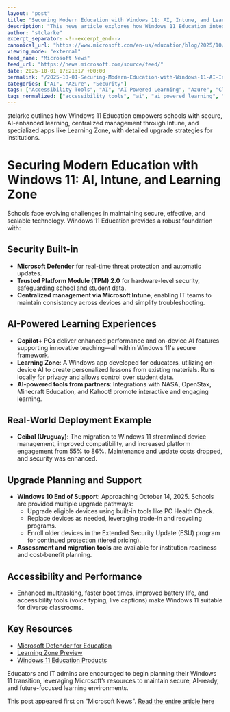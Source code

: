 ```yaml
---
layout: "post"
title: "Securing Modern Education with Windows 11: AI, Intune, and Learning Zone"
description: "This news article explores how Windows 11 Education integrates security, AI-powered features, and centralized device management to enable future-ready learning environments. It covers upgrade options, practical classroom enhancements, real-world school deployments, and how educators can leverage Microsoft platforms, including Intune and Learning Zone, for personalized instruction and streamlined operations."
author: "stclarke"
excerpt_separator: <!--excerpt_end-->
canonical_url: "https://www.microsoft.com/en-us/education/blog/2025/10/build-secure-future-ready-learning-experiences-with-windows-11/"
viewing_mode: "external"
feed_name: "Microsoft News"
feed_url: "https://news.microsoft.com/source/feed/"
date: 2025-10-01 17:21:17 +00:00
permalink: "/2025-10-01-Securing-Modern-Education-with-Windows-11-AI-Intune-and-Learning-Zone.html"
categories: ["AI", "Azure", "Security"]
tags: ["Accessibility Tools", "AI", "AI Powered Learning", "Azure", "Classroom Security", "Company News", "Copilot+ PCs", "Device Management", "Digital Learning", "Education", "Extended Security Updates", "K 12 Technology", "Learning Zone", "Microsoft Defender", "Microsoft Intune", "Migration Planning", "News", "Performance Optimization", "Security", "Trusted Platform Module", "Windows 11 Education"]
tags_normalized: ["accessibility tools", "ai", "ai powered learning", "azure", "classroom security", "company news", "copilotplus pcs", "device management", "digital learning", "education", "extended security updates", "k 12 technology", "learning zone", "microsoft defender", "microsoft intune", "migration planning", "news", "performance optimization", "security", "trusted platform module", "windows 11 education"]
---
```


stclarke outlines how Windows 11 Education empowers schools with secure, AI-enhanced learning, centralized management through Intune, and specialized apps like Learning Zone, with detailed upgrade strategies for institutions.<!--excerpt_end-->

# Securing Modern Education with Windows 11: AI, Intune, and Learning Zone

Schools face evolving challenges in maintaining secure, effective, and scalable technology. Windows 11 Education provides a robust foundation with:

## Security Built-in

- **Microsoft Defender** for real-time threat protection and automatic updates.
- **Trusted Platform Module (TPM) 2.0** for hardware-level security, safeguarding school and student data.
- **Centralized management via Microsoft Intune**, enabling IT teams to maintain consistency across devices and simplify troubleshooting.

## AI-Powered Learning Experiences

- **Copilot+ PCs** deliver enhanced performance and on-device AI features supporting innovative teaching—all within Windows 11's secure framework.
- **Learning Zone**: A Windows app developed for educators, utilizing on-device AI to create personalized lessons from existing materials. Runs locally for privacy and allows control over student data.
- **AI-powered tools from partners**: Integrations with NASA, OpenStax, Minecraft Education, and Kahoot! promote interactive and engaging learning.

## Real-World Deployment Example

- **Ceibal (Uruguay)**: The migration to Windows 11 streamlined device management, improved compatibility, and increased platform engagement from 55% to 86%. Maintenance and update costs dropped, and security was enhanced.

## Upgrade Planning and Support

- **Windows 10 End of Support**: Approaching October 14, 2025. Schools are provided multiple upgrade pathways:
  - Upgrade eligible devices using built-in tools like PC Health Check.
  - Replace devices as needed, leveraging trade-in and recycling programs.
  - Enroll older devices in the Extended Security Update (ESU) program for continued protection (tiered pricing).
- **Assessment and migration tools** are available for institution readiness and cost-benefit planning.

## Accessibility and Performance

- Enhanced multitasking, faster boot times, improved battery life, and accessibility tools (voice typing, live captions) make Windows 11 suitable for diverse classrooms.

## Key Resources

- [Microsoft Defender for Education](https://www.microsoft.com/en-us/security/business/microsoft-defender)
- [Learning Zone Preview](https://techcommunity.microsoft.com/blog/educationblog/whats-new-in-microsoft-edu---back-to-school-august-2025/4425287)
- [Windows 11 Education Products](https://www.microsoft.com/en-us/education/products/windows)

Educators and IT admins are encouraged to begin planning their Windows 11 transition, leveraging Microsoft’s resources to maintain secure, AI-ready, and future-focused learning environments.

This post appeared first on "Microsoft News". [Read the entire article here](https://www.microsoft.com/en-us/education/blog/2025/10/build-secure-future-ready-learning-experiences-with-windows-11/)
